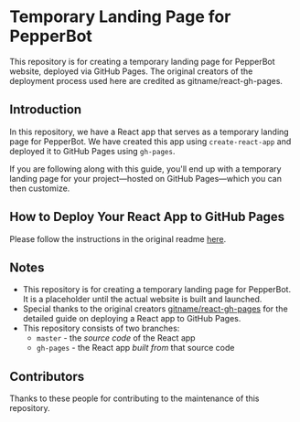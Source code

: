 # Temporary Landing Page for PepperBot

This repository is for creating a temporary landing page for PepperBot website, deployed via GitHub Pages. The original creators of the deployment process used here are credited as gitname/react-gh-pages.

## Introduction

In this repository, we have a React app that serves as a temporary landing page for PepperBot. We have created this app using `create-react-app` and deployed it to GitHub Pages using `gh-pages`.

If you are following along with this guide, you'll end up with a temporary landing page for your project—hosted on GitHub Pages—which you can then customize. 

## How to Deploy Your React App to GitHub Pages

Please follow the instructions in the original readme [here](https://github.com/gitname/react-gh-pages).

## Notes

- This repository is for creating a temporary landing page for PepperBot. It is a placeholder until the actual website is built and launched.
- Special thanks to the original creators [gitname/react-gh-pages](https://github.com/gitname/react-gh-pages) for the detailed guide on deploying a React app to GitHub Pages.
- This repository consists of two branches: 
    - `master` - the _source code_ of the React app
    - `gh-pages` - the React app _built from_ that source code

## Contributors

Thanks to these people for contributing to the maintenance of this repository.

<!--

Template:
---------

<a href="https://github.com/____" target="_blank" title="____">
  <img src="https://github.com/____.png?size=40" height="40" width="40" alt="____" />
</a>

Instructions:
-------------

1. Copy the template and paste it below.
2. Replace the four "____" strings with the contributor's GitHub username.

Note: I specified the avatars using HTML because, when I did so using Markdown,
      only the _custom_ avatars appeared at the size I specified via the URL
      (e.g. 40px squared, for `https://github.com/gitname.png?size=40`);
      the GitHub-generated avatars seemed to ignore the size parameter and,
      instead, appear at their full size (approximately 420px squared...

Remember to add your GitHub contributors following the provided template. 

## Acknowledgements

Special thanks to the original creators [gitname/react-gh-pages](https://github.com/gitname/react-gh-pages) for the detailed guide on deploying a React app to GitHub Pages. This repository has been created using their guide as a reference.

## License

The content of this repository is licensed under a [MIT License](https://choosealicense.com/licenses/mit/).

---
This README file was last updated on May 11, 2023.